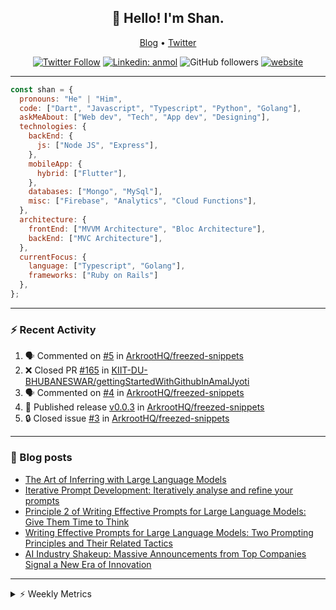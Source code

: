 <h2 align="center">👋 Hello! I'm Shan.</h2>
<p align="center">
  <a href="https://medium.com/feed/@shan-shaji">Blog</a> •
  <a href="https://twitter.com/intent/follow?screen_name=shan__shaji">Twitter</a>
</p>

<p align="center"><a href="https://twitter.com/intent/follow?screen_name=shan__shaji"><img src="https://img.shields.io/twitter/follow/shan__shaji?style=flat" alt="Twitter Follow"></a>
<a href="https://www.linkedin.com/in/shan-shaji/"><img src="https://img.shields.io/badge/shan-shaji?style=flat-square&amp;logo=Linkedin&amp;logoColor=white&amp;link=https://www.linkedin.com/in/shan-shaji/" alt="Linkedin: anmol"></a>
<img src="https://img.shields.io/github/followers/shan-shaji?label=Follow&amp;style=social" alt="GitHub followers">
<a href="http://shan-shaji.github.io/"><img src="https://img.shields.io/badge/Website-46a2f1.svg?&amp;style=flat-square&amp;logo=Google-Chrome&amp;logoColor=white&amp;link=http://shan-shaji.github.io/" alt="website"></a></p>

<hr>

```javascript
const shan = {
  pronouns: "He" | "Him",
  code: ["Dart", "Javascript", "Typescript", "Python", "Golang"],
  askMeAbout: ["Web dev", "Tech", "App dev", "Designing"],
  technologies: {
    backEnd: {
      js: ["Node JS", "Express"],
    },
    mobileApp: {
      hybrid: ["Flutter"],
    },
    databases: ["Mongo", "MySql"],
    misc: ["Firebase", "Analytics", "Cloud Functions"],
  },
  architecture: {
    frontEnd: ["MVVM Architecture", "Bloc Architecture"],
    backEnd: ["MVC Architecture"],
  },
  currentFocus: {
    language: ["Typescript", "Golang"],
    frameworks: ["Ruby on Rails"]
  },
};
```

---

### ⚡ Recent Activity

<!--START_SECTION:activity-->
1. 🗣 Commented on [#5](https://github.com/ArkrootHQ/freezed-snippets/issues/5#issuecomment-1716149855) in [ArkrootHQ/freezed-snippets](https://github.com/ArkrootHQ/freezed-snippets)
2. ❌ Closed PR [#165](https://github.com/KIIT-DU-BHUBANESWAR/gettingStartedWithGithubInAmalJyoti/pull/165) in [KIIT-DU-BHUBANESWAR/gettingStartedWithGithubInAmalJyoti](https://github.com/KIIT-DU-BHUBANESWAR/gettingStartedWithGithubInAmalJyoti)
3. 🗣 Commented on [#4](https://github.com/ArkrootHQ/freezed-snippets/pull/4#issuecomment-1688772063) in [ArkrootHQ/freezed-snippets](https://github.com/ArkrootHQ/freezed-snippets)
4. 🚀 Published release [v0.0.3](https://github.com/ArkrootHQ/freezed-snippets/releases/tag/v0.0.3) in [ArkrootHQ/freezed-snippets](https://github.com/ArkrootHQ/freezed-snippets)
5. 🔒 Closed issue [#3](https://github.com/ArkrootHQ/freezed-snippets/issues/3) in [ArkrootHQ/freezed-snippets](https://github.com/ArkrootHQ/freezed-snippets)
<!--END_SECTION:activity-->

---

### 📕 Blog posts

<!-- BLOG-POST-LIST:START -->
- [The Art of Inferring with Large Language Models](https://dev.to/arkroot/the-art-of-inferring-with-large-language-models-243m)
- [Iterative Prompt Development: Iteratively analyse and refine your prompts](https://dev.to/arkroot/iterative-prompt-development-iteratively-analyse-and-refine-your-prompts-3ibl)
- [Principle 2 of Writing Effective Prompts for Large Language Models: Give Them Time to Think](https://dev.to/arkroot/principle-2-of-writing-effective-prompts-for-large-language-models-give-them-time-to-think-25j3)
- [Writing Effective Prompts for Large Language Models: Two Prompting Principles and Their Related Tactics](https://dev.to/arkroot/writing-effective-prompts-for-large-language-models-two-prompting-principles-and-their-related-tactics-151a)
- [AI Industry Shakeup: Massive Announcements from Top Companies Signal a New Era of Innovation](https://dev.to/shanshaji/ai-industry-shakeup-massive-announcements-from-top-companies-signal-a-new-era-of-innovation-pj7)
<!-- BLOG-POST-LIST:END -->

<hr>
<details>
    <summary>⚡ Weekly Metrics</summary>
    <p>
    
<!--START_SECTION:waka-->
![Code Time](http://img.shields.io/badge/Code%20Time-2%2C702%20hrs%2011%20mins-blue)

![Profile Views](http://img.shields.io/badge/Profile%20Views-0-blue)

**🐱 My GitHub Data** 

> 📦 ? Used in GitHub's Storage 
 > 
> 🏆 559 Contributions in the Year 2023
 > 
> 💼 Opted to Hire
 > 
> 📜 125 Public Repositories 
 > 
> 🔑 0 Private Repositories 
 > 
**I'm a Night 🦉** 

```text
🌞 Morning                6229 commits        ████░░░░░░░░░░░░░░░░░░░░░   14.30 % 
🌆 Daytime                12502 commits       ███████░░░░░░░░░░░░░░░░░░   28.70 % 
🌃 Evening                18514 commits       ███████████░░░░░░░░░░░░░░   42.50 % 
🌙 Night                  6318 commits        ████░░░░░░░░░░░░░░░░░░░░░   14.50 % 
```
📅 **I'm Most Productive on Thursday** 

```text
Monday                   6817 commits        ████░░░░░░░░░░░░░░░░░░░░░   15.65 % 
Tuesday                  7301 commits        ████░░░░░░░░░░░░░░░░░░░░░   16.76 % 
Wednesday                5486 commits        ███░░░░░░░░░░░░░░░░░░░░░░   12.59 % 
Thursday                 8598 commits        █████░░░░░░░░░░░░░░░░░░░░   19.74 % 
Friday                   8025 commits        █████░░░░░░░░░░░░░░░░░░░░   18.42 % 
Saturday                 3643 commits        ██░░░░░░░░░░░░░░░░░░░░░░░   08.36 % 
Sunday                   3693 commits        ██░░░░░░░░░░░░░░░░░░░░░░░   08.48 % 
```


📊 **This Week I Spent My Time On** 

```text
🕑︎ Time Zone: Asia/Kolkata

💬 Programming Languages: 
Dart                     9 hrs 47 mins       ████████████████████░░░░░   81.80 % 
YAML                     37 mins             █░░░░░░░░░░░░░░░░░░░░░░░░   05.26 % 
Text                     30 mins             █░░░░░░░░░░░░░░░░░░░░░░░░   04.31 % 
Bash                     29 mins             █░░░░░░░░░░░░░░░░░░░░░░░░   04.10 % 
JSON                     26 mins             █░░░░░░░░░░░░░░░░░░░░░░░░   03.66 % 

🔥 Editors: 
Android Studio           11 hrs 58 mins      █████████████████████████   100.00 % 

🐱‍💻 Projects: 
turbo-flutter            10 hrs 22 mins      ██████████████████████░░░   86.60 % 
braze_plugin_web         1 hr 36 mins        ███░░░░░░░░░░░░░░░░░░░░░░   13.39 % 
flutter_sdk              0 secs              ░░░░░░░░░░░░░░░░░░░░░░░░░   00.01 % 

💻 Operating System: 
Mac                      11 hrs 58 mins      █████████████████████████   100.00 % 
```

**I Mostly Code in Dart** 

```text
Dart                     53 repos            ████████████░░░░░░░░░░░░░   46.90 % 
Python                   6 repos             █░░░░░░░░░░░░░░░░░░░░░░░░   05.31 % 
TypeScript               4 repos             █░░░░░░░░░░░░░░░░░░░░░░░░   03.54 % 
C++                      3 repos             █░░░░░░░░░░░░░░░░░░░░░░░░   02.65 % 
Shell                    1 repo              ░░░░░░░░░░░░░░░░░░░░░░░░░   00.88 % 
```




 Last Updated on 27/09/2023 18:50:02 UTC
<!--END_SECTION:waka-->

</p>
 </details>
